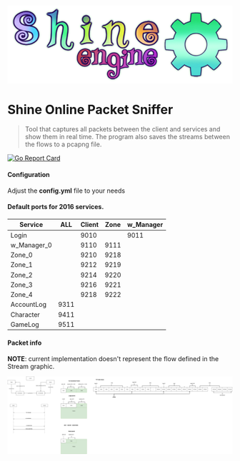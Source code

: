 ![](shine.png)
# Shine Online Packet Sniffer

> Tool that captures all packets between the client and services and show them in real time.
> The program also saves the streams between the flows to a pcapng file.
>
 [![Go Report Card](https://goreportcard.com/badge/github.com/shine-o/shine.engine.packet-sniffer)](https://goreportcard.com/report/github.com/shine-o/shine.engine.packet-sniffer)
#### Configuration

Adjust the **config.yml** file to your needs

#### Default ports for 2016 services. 

| Service     | ALL  | Client | Zone | w_Manager |
| ----------- | ---- | ------ | ---- | --------- |
| Login       |      | 9010   |      | 9011      |
| w_Manager_0 |      | 9110   | 9111 |           |
| Zone_0      |      | 9210   | 9218 |           |
| Zone_1      |      | 9212   | 9219 |           |
| Zone_2      |      | 9214   | 9220 |           |
| Zone_3      |      | 9216   | 9221 |           |
| Zone_4      |      | 9218   | 9222 |           |
| AccountLog  | 9311 |        |      |           |
| Character   | 9411 |        |      |           |
| GameLog     | 9511 |        |      |           |

#### Packet info

**NOTE**: current implementation doesn't represent the flow defined in the Stream graphic.

![](packet-flow-draw.png)
